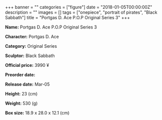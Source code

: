 +++
banner = ""
categories = ["figure"]
date = "2018-01-05T00:00:00Z"
description = ""
images = []
tags = ["onepiece", "portrait of pirates", "Black Sabbath"]
title = "Portgas D. Ace P.O.P Original Series 3"
+++

**Name:** Portgas D. Ace P.O.P Original Series 3

**Character:** Portgas D. Ace

**Category:** Original Series 

**Sculptor:** Black Sabbath

**Official price:** 3990 ¥

**Preorder date:** 

**Release date:** Mar-05

**Height:** 23 (cm)

**Weight:** 530 (g)

**Box size:** 18.9 x 28.0 x 12.1 (cm)


